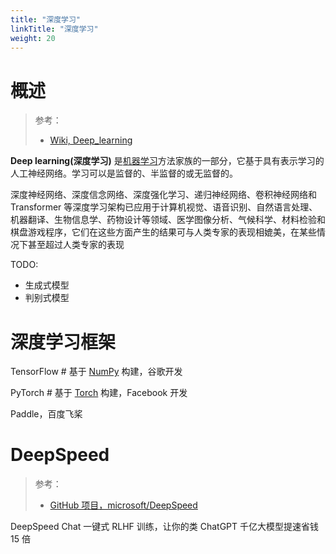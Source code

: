 ```yaml
---
title: "深度学习"
linkTitle: "深度学习"
weight: 20
---
```


# 概述

> 参考：
>
> - [Wiki, Deep_learning](https://en.wikipedia.org/wiki/Deep_learning)

**Deep learning(深度学习)** 是[机器学习](/docs/12.AI/机器学习/机器学习.md)方法家族的一部分，它基于具有表示学习的人工神经网络。学习可以是监督的、半监督的或无监督的。

深度神经网络、深度信念网络、深度强化学习、递归神经网络、卷积神经网络和 Transformer 等深度学习架构已应用于计算机视觉、语音识别、自然语言处理、机器翻译、生物信息学、药物设计等领域、医学图像分析、气候科学、材料检验和棋盘游戏程序，它们在这些方面产生的结果可与人类专家的表现相媲美，在某些情况下甚至超过人类专家的表现

TODO:

- 生成式模型
- 判别式模型

# 深度学习框架

TensorFlow # 基于 [NumPy](/docs/12.AI/科学计算/NumPy.md) 构建，谷歌开发

PyTorch # 基于 [Torch](/docs/12.AI/科学计算/Torch.md) 构建，Facebook 开发

Paddle，百度飞桨

# DeepSpeed

> 参考：
>
> - [GitHub 项目，microsoft/DeepSpeed](https://github.com/microsoft/DeepSpeed)

DeepSpeed Chat 一键式 RLHF 训练，让你的类 ChatGPT 千亿大模型提速省钱 15 倍


